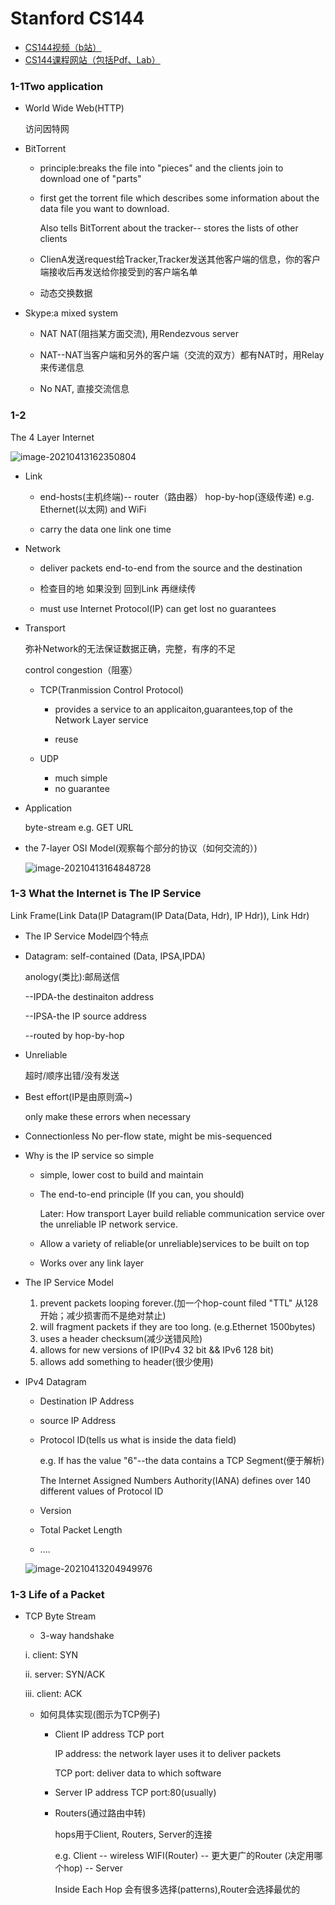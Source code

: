 



# Stanford CS144

- [CS144视频（b站）](https://www.bilibili.com/video/BV1wt41167iN?from=search&seid=12807244912122184980)
- [CS144课程网站（包括Pdf、Lab）](https://cs144.github.io/)

### 1-1Two application

- World Wide Web(HTTP)

  访问因特网

- BitTorrent

  - principle:breaks the file into "pieces" and the clients join to download one of "parts" 

  - first get the torrent file which describes some information about the data file you want to download.

    Also tells BitTorrent about the tracker-- stores the lists of other clients

  - ClienA发送request给Tracker,Tracker发送其他客户端的信息，你的客户端接收后再发送给你接受到的客户端名单
  - 动态交换数据

- Skype:a mixed system

  - NAT   NAT(阻挡某方面交流), 用Rendezvous server

  - NAT--NAT当客户端和另外的客户端（交流的双方）都有NAT时，用Relay来传递信息
  - No NAT, 直接交流信息

### 1-2

The 4 Layer Internet

![image-20210413162350804](https://raw.githubusercontent.com/RshStone/CS-Notes/master/Notes/CS144/image-20210413162350804.png)

- Link

  - end-hosts(主机终端)-- router（路由器） hop-by-hop(逐级传递) e.g. Ethernet(以太网) and WiFi

  - carry the data one link one time

- Network

  - deliver packets end-to-end from the source and the destination

  - 检查目的地 如果没到 回到Link 再继续传

  - must use Internet Protocol(IP)  can get lost no guarantees

- Transport

  弥补Network的无法保证数据正确，完整，有序的不足

  control congestion（阻塞）

  - TCP(Tranmission Control Protocol) 

    - provides a service to an applicaiton,guarantees,top of the Network Layer service

    - reuse

  - UDP 
    - much simple
    -  no guarantee 

- Application

  byte-stream e.g. GET URL

- the 7-layer OSI Model(观察每个部分的协议（如何交流的）)

  ![image-20210413164848728](https://raw.githubusercontent.com/RshStone/CS-Notes/master/Notes/CS144/image-20210413164848728.png)

### 1-3 What the Internet is The IP  Service

Link Frame(Link Data(IP Datagram(IP Data(Data, Hdr), IP Hdr)), Link Hdr)

-  The IP Service Model四个特点

  - Datagram: self-contained (Data, IPSA,IPDA)

    anology(类比):邮局送信

    --IPDA-the destinaiton address

    --IPSA-the IP source address

    --routed by hop-by-hop

  - Unreliable

    超时/顺序出错/没有发送

  - Best effort(IP是由原则滴~)

    only make these errors when necessary

  - Connectionless  No per-flow state, might be mis-sequenced 

- Why is the IP service so simple

  - simple, lower cost to build and maintain

  - The end-to-end principle (If you can, you should)  

    Later: How transport Layer build reliable communication service over the unreliable IP network service.

  -  Allow a variety of reliable(or unreliable)services to be built on top

  - Works over any link layer

- The IP Service Model

  1. prevent packets looping forever.(加一个hop-count filed "TTL" 从128开始；减少损害而不是绝对禁止)
  2.  will fragment packets if they are too long. (e.g.Ethernet 1500bytes)
  3. uses a header checksum(减少送错风险)
  4. allows for new versions of IP(IPv4 32 bit && IPv6 128 bit)
  5. allows add something to header(很少使用)

- IPv4 Datagram

  - Destination IP Address

  - source IP Address

  - Protocol ID(tells us what is inside the data field)

    e.g. If has the value "6"--the data contains a TCP Segment(便于解析)

    The Internet Assigned Numbers Authority(IANA) defines over 140 different values of Protocol ID

  - Version
  - Total Packet Length
  - ....

  ![image-20210413204949976](https://raw.githubusercontent.com/RshStone/CS-Notes/master/Notes/CS144/image-20210413204949976.png)

  

### 1-3 Life of a Packet

- TCP Byte Stream

  -  3-way handshake 

    i. client: SYN 

    ii. server: SYN/ACK 

    iii. client: ACK

  - 如何具体实现(图示为TCP例子)

    - Client IP address TCP port

      IP address: the network layer uses it to deliver packets

      TCP port: deliver data to which software

    - Server IP address TCP port:80(usually)

    - Routers(通过路由中转)

      hops用于Client, Routers, Server的连接

      e.g. Client -- wireless WIFI(Router) --  更大更广的Router (决定用哪个hop) -- Server 

      Inside Each Hop 会有很多选择(patterns),Router会选择最优的